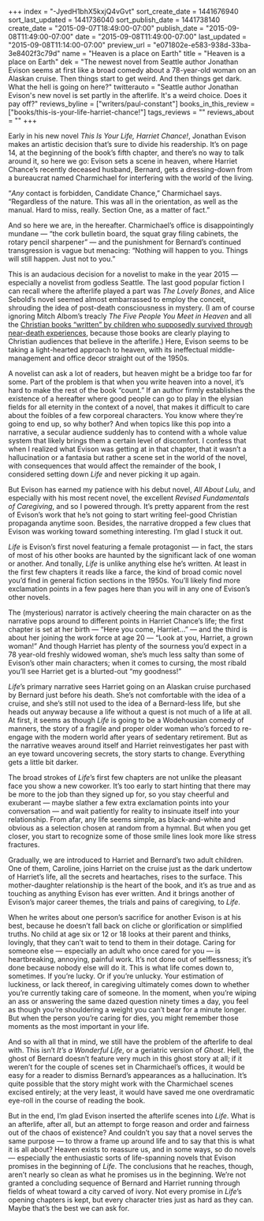 +++
index = "-JyedH1bhX5kxjQ4vGvt"
sort_create_date = 1441676940
sort_last_updated = 1441736040
sort_publish_date = 1441738140
create_date = "2015-09-07T18:49:00-07:00"
publish_date = "2015-09-08T11:49:00-07:00"
date = "2015-09-08T11:49:00-07:00"
last_updated = "2015-09-08T11:14:00-07:00"
preview_url = "e071802e-e583-938d-33ba-3e8402f3c79d"
name = "Heaven is a place on Earth"
title = "Heaven is a place on Earth"
dek = "The newest novel from Seattle author Jonathan Evison seems at first like a broad comedy about a 78-year-old woman on an Alaskan cruise. Then things start to get weird. And then things get dark. What the hell is going on here?"
twitterauto = "Seattle author Jonathan Evison's new novel is set partly in the afterlife. It's a weird choice. Does it pay off?"
reviews_byline = ["writers/paul-constant"]
books_in_this_review = ["books/this-is-your-life-harriet-chance!"]
tags_reviews = ""
reviews_about = ""
+++

Early in his new novel *This Is Your Life, Harriet Chance!*, Jonathan Evison makes an artistic decision that’s sure to divide his readership. It’s on page 14, at the beginning of the book’s fifth chapter, and there’s no way to talk around it, so here we go: Evison sets a scene in heaven, where Harriet Chance’s recently deceased husband, Bernard, gets a dressing-down from a bureaucrat named Charmichael for interfering with the world of the living. 

“*Any* contact is forbidden, Candidate Chance,” Charmichael says. “Regardless of the nature. This was all in the orientation, as well as the manual. Hard to miss, really. Section One, as a matter of fact.”

And so here we are, in the hereafter. Charmichael’s office is disappointingly mundane — “the cork bulletin board, the squat gray filing cabinets, the rotary pencil sharpener” — and the punishment for Bernard’s continued transgression is vague but menacing: “Nothing will happen to you. Things will still happen. Just not to you.” 

This is an audacious decision for a novelist to make in the year 2015 — especially a novelist from godless Seattle. The last good popular fiction I can recall where the afterlife played a part was *The Lovely Bones*, and Alice Sebold’s novel seemed almost embarrassed to employ the conceit, shrouding the idea of post-death consciousness in mystery. (I am of course ignoring Mitch Albom’s treacly *The Five People You Meet in Heaven* and all the [Christian books “written” by children who supposedly survived through near-death experiences](http://www.huffingtonpost.com/2015/01/15/alex-malarkey-boy-who-came-back-from-heaven_n_6483432.html), because those books are clearly playing to Christian audiences that believe in the afterlife.) Here, Evison seems to be taking a light-hearted approach to heaven, with its ineffectual middle-management and office decor straight out of the 1950s.

A novelist can ask a lot of readers, but heaven might be a bridge too far for some. Part of the problem is that when you write heaven into a novel, it’s hard to make the rest of the book “count.” If an author firmly establishes the existence of a hereafter where good people can go to play in the elysian fields for all eternity in the context of a novel, that makes it difficult to care about the foibles of a few corporeal characters. You know where they’re going to end up, so why bother? And when topics like this pop into a narrative, a secular audience suddenly has to contend with a whole value system that likely brings them a certain level of discomfort. I confess that when I realized what Evison was getting at in that chapter, that it wasn’t a hallucination or a fantasia but rather a scene set in the world of the novel, with consequences that would affect the remainder of the book, I considered setting down *Life* and never picking it up again.

But Evison has earned my patience with his debut novel, *All About Lulu*, and especially with his most recent novel, the excellent *Revised Fundamentals of Caregiving*, and so I powered through. It’s pretty apparent from the rest of Evison’s work that he’s not going to start writing feel-good Christian propaganda anytime soon. Besides, the narrative dropped a few clues that Evison was working toward something interesting. I’m glad I stuck it out.

<div class="break"></div>


*Life* is Evison’s first novel featuring a female protagonist — in fact, the stars of most of his other books are haunted by the significant lack of one woman or another. And tonally, *Life* is unlike anything else he’s written. At least in the first few chapters it reads like a farce, the kind of broad comic novel you’d find in general fiction sections in the 1950s. You’ll likely find more exclamation points in a few pages here than you will in any one of Evison’s other novels. 

The  (mysterious) narrator is actively cheering the main character on as the narrative pops around to different points in Harriet Chance’s life; the first chapter is set at her birth — “Here you come, Harriet…” — and the third is about her joining the work force at age 20 — “Look at you, Harriet, a grown woman!” And though Harriet has plenty of the sourness you’d expect in a 78 year-old freshly widowed woman, she’s much less salty than some of Evison’s other main characters; when it comes to cursing, the most ribald you’ll see Harriet get is a blurted-out “my goodness!” 

*Life*’s primary narrative sees Harriet going on an Alaskan cruise purchased by Bernard just before his death. She’s not comfortable with the idea of a cruise, and she’s still not used to the idea of a Bernard-less life, but she heads out anyway because a life without a quest is not much of a life at all. At first, it seems as though *Life* is going to be a Wodehousian comedy of manners, the story of a fragile and proper older woman who’s forced to re-engage with the modern world after years of sedentary retirement. But as the narrative weaves around itself and Harriet reinvestigates her past with an eye toward uncovering secrets, the story starts to change. Everything gets a little bit darker.

<div class="break"></div>

The broad strokes of *Life*’s first few chapters are not unlike the pleasant face you show a new coworker. It’s too early to start hinting that there may be more to the job than they signed up for, so you stay cheerful and exuberant — maybe slather a few extra exclamation points into your conversation — and wait patiently for reality to insinuate itself into your relationship. From afar, any life seems simple, as black-and-white and obvious as a selection chosen at random from a hymnal. But when  you get closer, you start to recognize some of those smile lines look more like stress fractures. 

Gradually, we are introduced to Harriet and Bernard’s two adult children. One of them, Caroline, joins Harriet on the cruise just as the dark undertow of Harriet’s life, all the secrets and heartaches, rises to the surface. This mother-daughter relationship is the heart of the book, and it’s as true and as touching as anything Evison has ever written. And it brings another of Evison’s major career themes, the trials and pains of caregiving, to *Life*. 

When he writes about one person’s sacrifice for another Evison is at his best, because he doesn’t fall back on cliche or glorification or simplified truths. No child at age six or 12 or 18 looks at their parent and thinks, lovingly, that they can’t wait to tend to them in their dotage. Caring for someone else — especially an adult who once cared for you — is heartbreaking, annoying, painful work. It’s not done out of selflessness; it’s done because nobody else will do it. This is what life comes down to, sometimes. If you’re lucky. Or if you’re unlucky. Your estimation of luckiness, or lack thereof, in caregiving ultimately comes down to whether you’re currently taking care of someone. In the moment, when you’re wiping an ass or answering the same dazed question ninety times a day, you feel as though you’re shouldering a weight you can’t bear for a minute longer. But when the person you’re caring for dies, you might remember those moments as the most important in your life.

<div class="break"></div>

And so with all that in mind, we still have the problem of the afterlife to deal with. This isn’t *It’s a Wonderful Life*, or a geriatric version of *Ghost*. Hell, the ghost of Bernard doesn’t feature very much in this ghost story at all; if it weren’t for the couple of scenes set in Charmichael’s offices, it would be easy for a reader to dismiss Bernard’s appearances as a hallucination. It’s quite possible that the story might work with the Charmichael scenes excised entirely; at the very least, it would have saved me one overdramatic eye-roll in the course of reading the book.

But in the end, I’m glad Evison inserted the afterlife scenes into *Life*. What is an afterlife, after all, but an attempt to forge reason and order and fairness out of the chaos of existence? And couldn’t you say that a novel serves the same purpose — to throw a frame up around life and to say that this is what it is all about? Heaven exists to reassure us, and in some ways, so do novels — especially the enthusiastic sorts of life-spanning novels that Evison promises in the beginning of *Life*. The conclusions that he reaches, though, aren’t nearly so clean as what he promises us in the beginning. We’re not granted a concluding sequence of Bernard and Harriet running through fields of wheat toward a city carved of ivory. Not every promise in *Life*’s opening chapters is kept, but every character tries just as hard as they can. Maybe that’s the best we can ask for.